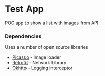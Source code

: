 # Test App

POC app to show a list with images from API.

### Dependencies

 Uses a number of open source libraries

* [Picasso](https://square.github.io/picasso/) - Image loader
* [Retrofit](https://square.github.io/retrofit/) - Network Library
* [Okhttp](https://square.github.io/okhttp/) - Logging interceptor